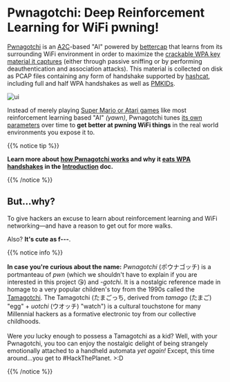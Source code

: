 # Pwnagotchi: Deep Reinforcement Learning for WiFi pwning!

[Pwnagotchi](https://twitter.com/pwnagotchi) is an [A2C](https://hackernoon.com/intuitive-rl-intro-to-advantage-actor-critic-a2c-4ff545978752)-based "AI" powered by [bettercap](https://www.bettercap.org/) that learns from its surrounding WiFi environment in order to maximize the [crackable WPA key material it captures](/intro/#wifi-handshakes-101) (either through passive sniffing or by performing deauthentication and association attacks). This material is collected on disk as PCAP files containing any form of handshake supported by [hashcat](https://hashcat.net/hashcat/), including full and half WPA handshakes as well as [PMKIDs](https://www.evilsocket.net/2019/02/13/Pwning-WiFi-networks-with-bettercap-and-the-PMKID-client-less-attack/).

![ui](https://i.imgur.com/c7xh4hN.png)

Instead of merely playing [Super Mario or Atari games](https://becominghuman.ai/getting-mario-back-into-the-gym-setting-up-super-mario-bros-in-openais-gym-8e39a96c1e41?gi=c4b66c3d5ced) like most reinforcement learning based "AI" *(yawn)*, Pwnagotchi tunes [its own parameters](https://github.com/evilsocket/pwnagotchi/blob/master/sdcard/rootfs/root/pwnagotchi/config.yml#L54) over time to **get better at pwning WiFi things** in the real world environments you expose it to. 

{{% notice tip %}}
<p><strong>Learn more about <a href="/intro/#how-does-pwnagotchi-work">how Pwnagotchi works</a> and why it <a href="/intro/#wifi-handshakes-101">eats WPA handshakes</a> in the <i class='fas fa-star-of-life' style='color:#b33636;'></i> <a href="/intro/">Introduction</a> doc.</strong></p>
{{% /notice %}}

## But...why?

To give hackers an excuse to learn about reinforcement learning and WiFi networking—and have a reason to get out for more walks.

Also? **It's cute as f---**.

{{% notice info %}}
<p><strong>In case you're curious about the name:</strong> <em>Pwnagotchi</em> (ポウナゴッチ) is a portmanteau of <em>pwn</em> (which we shouldn't have to explain if you are interested in this project 😘) and <em>-gotchi</em>. It is a nostalgic reference made in homage to a very popular children's toy from the 1990s called the <a href="https://en.wikipedia.org/wiki/Tamagotchi">Tamagotchi</a>. The Tamagotchi (たまごっち, derived from <em>tamago</em> (たまご) "egg" + <em>uotchi</em> (ウオッチ) "watch") is a cultural touchstone for many Millennial hackers as a formative electronic toy from our collective childhoods. <br /><br />Were <em>you</em> lucky enough to possess a Tamagotchi as a kid? Well, with your Pwnagotchi, you too can enjoy the nostalgic delight of being strangely emotionally attached to a handheld automata <em>yet again!</em> Except, this time around...you get to #HackThePlanet. >:D</p>
{{% /notice %}}